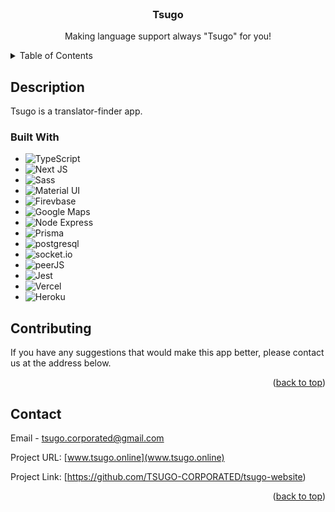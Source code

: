 <!-- PROJECT LOGO -->
<br />
<div align="center">
    <h3 align="center">Tsugo</h3>

  <p align="center">
    Making language support always "Tsugo" for you!
  </p>
</div>


<!-- TABLE OF CONTENTS -->
<details>
  <summary>Table of Contents</summary>
  <ol>
    <li>
      <a href="#Description">Description</a>
      <ul>
        <li><a href="#built-with">Built With</a></li>
      </ul>
    </li>
    <li><a href="#contributing">Contributing</a></li>
    <li><a href="#contact">Contact</a></li>
  </ol>
</details>

<!-- Description -->
## Description

Tsugo is a translator-finder app. 

### Built With

* ![TypeScript](https://img.shields.io/badge/typescript-%23007ACC.svg?style=for-the-badge&logo=typescript&logoColor=white)
* ![Next JS](https://img.shields.io/badge/Next-black?style=for-the-badge&logo=next.js&logoColor=white)
* ![Sass](https://img.shields.io/badge/Sass-purple?style=for-the-badge&logo=sass&logoColor=white)
* ![Material UI](https://img.shields.io/badge/material_UI-blue?style=for-the-badge&logo=material_UI&logoColor=white)
* ![Firevbase](https://img.shields.io/badge/firebase-orange?style=for-the-badge&logo=firebase&logoColor=white)
* ![Google Maps](https://img.shields.io/badge/google_maps-green?style=for-the-badge&logo=googleMaps&logoColor=blue)
* ![Node Express](https://img.shields.io/badge/Node_Express-black?style=for-the-badge&logo=express&logoColor=white)
* ![Prisma](https://img.shields.io/badge/prisma-blue?style=for-the-badge&logo=prisma&logoColor=white)
* ![postgresql](https://img.shields.io/badge/postgresql-blue?style=for-the-badge&logo=postgreSQL&logoColor=white)
* ![socket.io](https://img.shields.io/badge/socket.io-black?style=for-the-badge&logo=socket.io&logoColor=white)
* ![peerJS](https://img.shields.io/badge/peerJS-orange?style=for-the-badge&logo=PeerJS&logoColor=white)
* ![Jest](https://img.shields.io/badge/-jest-%23C21325?style=for-the-badge&logo=jest&logoColor=white)
* ![Vercel](https://img.shields.io/badge/vercel-%23000000.svg?style=for-the-badge&logo=vercel&logoColor=white)
* ![Heroku](https://img.shields.io/badge/heroku-purple?style=for-the-badge&logo=heroku&logoColor=white)


## Contributing

If you have any suggestions that would make this app better, please contact us at the address below.

<p align="right">(<a href="#readme-top">back to top</a>)</p>


<!-- CONTACT -->
## Contact

Email - tsugo.corporated@gmail.com

Project URL: [www.tsugo.online](www.tsugo.online)

Project Link: [https://github.com/TSUGO-CORPORATED/tsugo-website)

<p align="right">(<a href="#readme-top">back to top</a>)</p>
